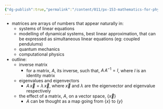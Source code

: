 ```yaml
---
{"dg-publish":true,"permalink":"/content/011/px-153-mathematics-for-physicists/term-2/px-153-k-linear-algebra/px-153-k0-outline/","noteIcon":"1","created":"2024-11-25T10:50:32.000+00:00","updated":"2024-11-26T19:39:56.357+00:00"}
---
```


- matrices are arrays of numbers that appear naturally in:
	- systems of linear equations
	- modelling of dynamical systems, best linear approximation, that can be expressed as simultaneous linear equations (eg: coupled pendulums)
	- quantum mechanics
	- computational physics
- outline:
	- inverse matrix
		- for a matrix, $A$, its inverse, such that, $A\,A^{-1}=I$, where $I$ is an identity matrix
	- eigenvalues and eigenvectors
		- ${} A\, \vec x = \lambda\, \vec x {}$, where $\vec x$ and $\lambda$  are the eigenvector and eigenvalue respectively
	- the effect of a matrix, $A$, on a vector space, $\{\vec x\}$
		- $A$ can be thought as a map going from $\{x\}$ to $\{y\}$
	